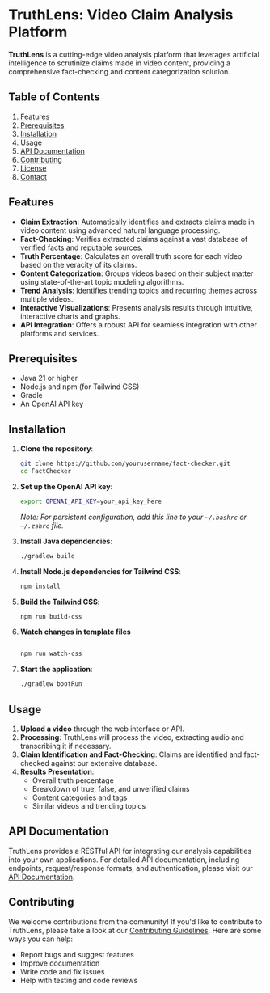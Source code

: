 # TruthLens: Video Claim Analysis Platform

**TruthLens** is a cutting-edge video analysis platform that leverages artificial intelligence to scrutinize claims made in video content, providing a comprehensive fact-checking and content categorization solution.

## Table of Contents
1. [Features](#features)
2. [Prerequisites](#prerequisites)
3. [Installation](#installation)
4. [Usage](#usage)
5. [API Documentation](#api-documentation)
6. [Contributing](#contributing)
7. [License](#license)
8. [Contact](#contact)

## Features
- **Claim Extraction**: Automatically identifies and extracts claims made in video content using advanced natural language processing.
- **Fact-Checking**: Verifies extracted claims against a vast database of verified facts and reputable sources.
- **Truth Percentage**: Calculates an overall truth score for each video based on the veracity of its claims.
- **Content Categorization**: Groups videos based on their subject matter using state-of-the-art topic modeling algorithms.
- **Trend Analysis**: Identifies trending topics and recurring themes across multiple videos.
- **Interactive Visualizations**: Presents analysis results through intuitive, interactive charts and graphs.
- **API Integration**: Offers a robust API for seamless integration with other platforms and services.

## Prerequisites
- Java 21 or higher
- Node.js and npm (for Tailwind CSS)
- Gradle
- An OpenAI API key

## Installation

1. **Clone the repository**:
    ```bash
    git clone https://github.com/yourusername/fact-checker.git
    cd FactChecker
    ```

2. **Set up the OpenAI API key**:
    ```bash
    export OPENAI_API_KEY=your_api_key_here
    ```
   *Note: For persistent configuration, add this line to your `~/.bashrc` or `~/.zshrc` file.*

3. **Install Java dependencies**:
    ```bash
    ./gradlew build
    ```

4. **Install Node.js dependencies for Tailwind CSS**:
    ```bash
    npm install
    ```

5. **Build the Tailwind CSS**:
    ```bash
    npm run build-css
   
    ```
6. **Watch changes in template files**
    ```bash
   
   npm run watch-css
   
   ```

7. **Start the application**:
    ```bash
    ./gradlew bootRun
    ```
   
## Usage

1. **Upload a video** through the web interface or API.
2. **Processing**: TruthLens will process the video, extracting audio and transcribing it if necessary.
3. **Claim Identification and Fact-Checking**: Claims are identified and fact-checked against our extensive database.
4. **Results Presentation**:
    - Overall truth percentage
    - Breakdown of true, false, and unverified claims
    - Content categories and tags
    - Similar videos and trending topics


## API Documentation

TruthLens provides a RESTful API for integrating our analysis capabilities into your own applications. For detailed API documentation, including endpoints, request/response formats, and authentication, please visit our [API Documentation](#).

## Contributing

We welcome contributions from the community! If you'd like to contribute to TruthLens, please take a look at our [Contributing Guidelines](#). Here are some ways you can help:
- Report bugs and suggest features
- Improve documentation
- Write code and fix issues
- Help with testing and code reviews

